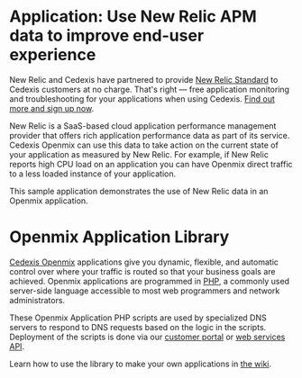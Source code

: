# Application: **Use New Relic APM data to improve end-user experience**

New Relic and Cedexis have partnered to provide [New Relic Standard](http://newrelic.com/pricing/details) to Cedexis customers at no charge. That's right — free application monitoring and troubleshooting for your applications when using Cedexis. [Find out more and sign up now](http://www.cedexis.com/partners/new-relic.html).

New Relic is a SaaS-based cloud application performance management provider that offers rich application performance data as part of its service. Cedexis Openmix can use this data to take action on the current state of your application as measured by New Relic. For example, if New Relic reports high CPU load on an application you can have Openmix direct traffic to a less loaded instance of your application.

This sample application demonstrates the use of New Relic data in an Openmix application.

# Openmix Application Library

[Cedexis Openmix](http://www.cedexis.com/products/openmix.html) applications
give you dynamic, flexible, and automatic control over where your traffic is
routed so that your business goals are achieved. Openmix applications are
programmed in [PHP](http://www.php.net), a commonly used server-side language
accessible to most web programmers and network administrators.

These Openmix Application PHP scripts are used by specialized DNS servers to respond to DNS requests based on the logic in the scripts. Deployment of the scripts is done via our [customer portal](https://portal.cedexis.com/) or [web services API](https://github.com/cedexis/webservices/wiki).

Learn how to use the library to make your own applications in
[the wiki](https://github.com/cedexis/openmixapplib/wiki).


